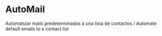 # AutoMail
Automatizar mails predeterminados a una lista de contactos / Automate default emails to a contact list
